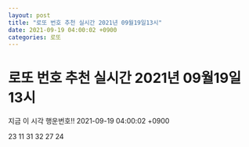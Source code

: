 ```yaml
---
layout: post
title: "로또 번호 추천 실시간 2021년 09월19일13시"
date: 2021-09-19 04:00:02 +0900
categories: 로또
---
```


# 로또 번호 추천 실시간 2021년 09월19일13시

지금 이 시각 행운번호!! 2021-09-19 04:00:02 +0900

 23  11  31  32  27  24 

